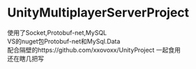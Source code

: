 # UnityMultiplayerServerProject  
使用了Socket,Protobuf-net,MySQL  
VS的nuget包Protobuf-net和MySql.Data  
配合隔壁的https://github.com/xxovoxx/UnityProject 一起食用  
还在瞎几把写
